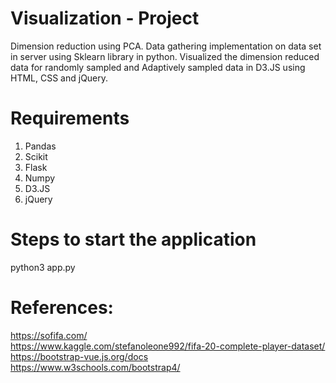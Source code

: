 # Visualization - Project
Dimension reduction using PCA.
Data gathering implementation on data set in server using Sklearn library in python.
Visualized the dimension reduced data for randomly sampled and Adaptively sampled data in D3.JS using HTML, CSS and jQuery.

# Requirements
1. Pandas
2. Scikit
3. Flask
4. Numpy
5. D3.JS
6. jQuery

# Steps to start the application
python3 app.py  


# References:
https://sofifa.com/  
https://www.kaggle.com/stefanoleone992/fifa-20-complete-player-dataset/  
https://bootstrap-vue.js.org/docs  
https://www.w3schools.com/bootstrap4/  
